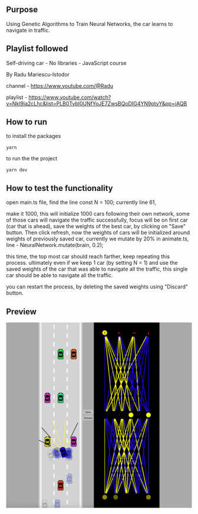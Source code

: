 ## Purpose

Using Genetic Algorithms to Train Neural Networks, the car learns to navigate in traffic.

## Playlist followed

Self-driving car - No libraries - JavaScript course

By Radu Mariescu-Istodor

channel - https://www.youtube.com/@Radu

playlist - https://www.youtube.com/watch?v=NkI9ia2cLhc&list=PLB0Tybl0UNfYoJE7ZwsBQoDIG4YN9ptyY&pp=iAQB

## How to run

to install the packages

```
yarn

```

to run the the project

```
yarn dev
```

## How to test the functionality

open main.ts file, find the line const N = 100; currently line 61,

make it 1000, this will initialize 1000 cars following their own network,
some of those cars will navigate the traffic successfully, focus will be on first car (car that is ahead),
save the weights of the best car, by clicking on "Save" button.
Then click refresh, now the weights of cars will be initialized around weights of previously saved car,
currently we mutate by 20% in animate.ts, line - NeuralNetwork.mutate(brain, 0.2);

this time, the top most car should reach farther, keep repeating this process.
ultimately even if we keep 1 car (by setting N = 1) and use the saved weights of the car that was able to navigate all the traffic, this single car should be able to navigate all the traffic.

you can restart the process, by deleting the saved weights using "Discard" button.

## Preview

![preview](/ss1.png)
